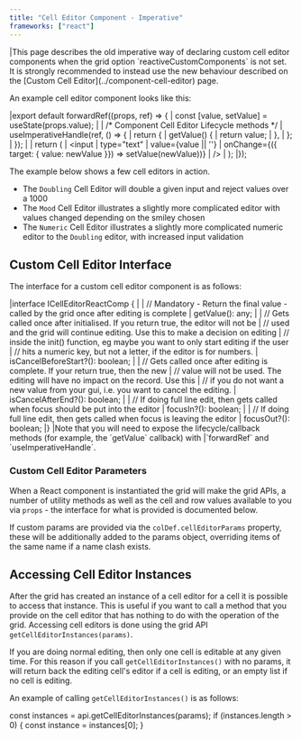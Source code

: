 ```yaml
---
title: "Cell Editor Component - Imperative"
frameworks: ["react"]
---
```


<warning>
|This page describes the old imperative way of declaring custom cell editor components when the grid option `reactiveCustomComponents` is not set. It is strongly recommended to instead use the new behaviour described on the [Custom Cell Editor](../component-cell-editor) page.
</warning>

An example cell editor component looks like this:

<snippet transform={false} language="jsx">
|export default forwardRef((props, ref) => {
|    const [value, setValue] = useState(props.value);
|
|    /* Component Cell Editor Lifecycle methods */
|    useImperativeHandle(ref, () => {
|        return {
|            getValue() {
|                return value;
|            },
|        };
|    });
|
|    return (
|        &lt;input
|            type="text"
|            value={value || ''}
|            onChange={({ target: { value: newValue }}) => setValue(newValue))}
|        />
|    );
|});
</snippet>

The example below shows a few cell editors in action.

- The `Doubling` Cell Editor will double a given input and reject values over a 1000
- The `Mood` Cell Editor illustrates a slightly more complicated editor with values changed depending on the smiley chosen
- The `Numeric` Cell Editor illustrates a slightly more complicated numeric editor to the `Doubling` editor, with increased input validation

<grid-example title='Simple Editor Components' name='component-editor' type='mixed' options='{ "exampleHeight": 370 }'></grid-example>

## Custom Cell Editor Interface

The interface for a custom cell editor component is as follows:

<snippet transform={false} language="ts">
|interface ICellEditorReactComp {
|
|    // Mandatory - Return the final value - called by the grid once after editing is complete
|    getValue(): any;
|
|    // Gets called once after initialised. If you return true, the editor will not be
|    // used and the grid will continue editing. Use this to make a decision on editing
|    // inside the init() function, eg maybe you want to only start editing if the user
|    // hits a numeric key, but not a letter, if the editor is for numbers.
|    isCancelBeforeStart?(): boolean;
|
|    // Gets called once after editing is complete. If your return true, then the new
|    // value will not be used. The editing will have no impact on the record. Use this
|    // if you do not want a new value from your gui, i.e. you want to cancel the editing.
|    isCancelAfterEnd?(): boolean;
|
|    // If doing full line edit, then gets called when focus should be put into the editor
|    focusIn?(): boolean;
|
|    // If doing full line edit, then gets called when focus is leaving the editor
|    focusOut?(): boolean;
|}
</snippet>

<note>
|Note that you will need to expose the lifecycle/callback methods (for example, the `getValue` callback) with
|`forwardRef` and `useImperativeHandle`.
</note>

### Custom Cell Editor Parameters

When a React component is instantiated the grid will make the grid APIs, a number of utility methods as well as the cell and
row values available to you via `props` - the interface for what is provided is documented below.

If custom params are provided via the `colDef.cellEditorParams` property, these
will be additionally added to the params object, overriding items of the same name if a name clash exists.

<interface-documentation interfaceName='ICellEditorParams'></interface-documentation>

## Accessing Cell Editor Instances

After the grid has created an instance of a cell editor for a cell it is possible to access that instance. This is useful if you want to call a method that you provide on the cell editor that has nothing to do with the operation of the grid. Accessing cell editors is done using the grid API `getCellEditorInstances(params)`.

<api-documentation source='grid-api/api.json' section='editing' names='["getCellEditorInstances"]'></api-documentation>

If you are doing normal editing, then only one cell is editable at any given time. For this reason if you call `getCellEditorInstances()` with no params, it will return back the editing cell's editor if a cell is editing, or an empty list if no cell is editing.

An example of calling `getCellEditorInstances()` is as follows:

<snippet transform={false}>
const instances = api.getCellEditorInstances(params);
if (instances.length > 0) {
    const instance = instances[0];
}
</snippet>
